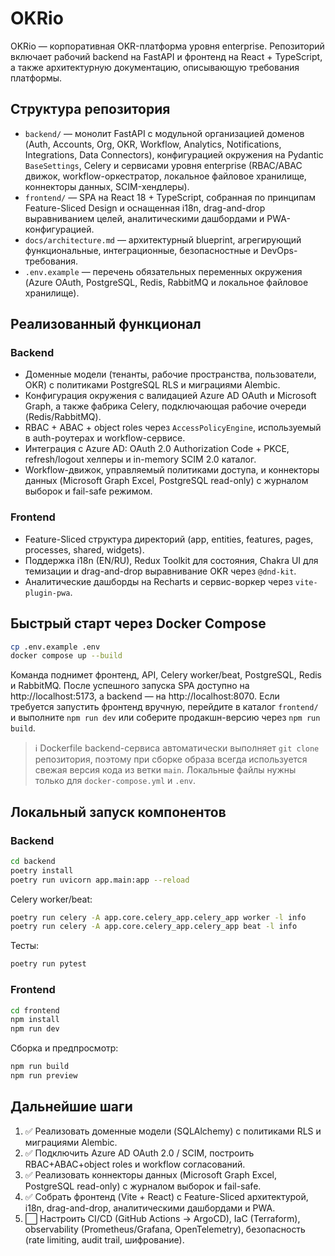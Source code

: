 # OKRio

OKRio — корпоративная OKR-платформа уровня enterprise. Репозиторий включает рабочий backend на FastAPI и фронтенд на React + TypeScript, а также архитектурную документацию, описывающую требования платформы.

## Структура репозитория

- `backend/` — монолит FastAPI с модульной организацией доменов (Auth, Accounts, Org, OKR, Workflow, Analytics, Notifications, Integrations, Data Connectors), конфигурацией окружения на Pydantic `BaseSettings`, Celery и сервисами уровня enterprise (RBAC/ABAC движок, workflow-оркестратор, локальное файловое хранилище, коннекторы данных, SCIM-хендлеры).
- `frontend/` — SPA на React 18 + TypeScript, собранная по принципам Feature-Sliced Design и оснащенная i18n, drag-and-drop выравниванием целей, аналитическими дашбордами и PWA-конфигурацией.
- `docs/architecture.md` — архитектурный blueprint, агрегирующий функциональные, интеграционные, безопасностные и DevOps-требования.
- `.env.example` — перечень обязательных переменных окружения (Azure OAuth, PostgreSQL, Redis, RabbitMQ и локальное файловое хранилище).

## Реализованный функционал

### Backend

- Доменные модели (тенанты, рабочие пространства, пользователи, OKR) с политиками PostgreSQL RLS и миграциями Alembic.
- Конфигурация окружения с валидацией Azure AD OAuth и Microsoft Graph, а также фабрика Celery, подключающая рабочие очереди (Redis/RabbitMQ).
- RBAC + ABAC + object roles через `AccessPolicyEngine`, используемый в auth-роутерах и workflow-сервисе.
- Интеграция с Azure AD: OAuth 2.0 Authorization Code + PKCE, refresh/logout хелперы и in-memory SCIM 2.0 каталог.
- Workflow-движок, управляемый политиками доступа, и коннекторы данных (Microsoft Graph Excel, PostgreSQL read-only) с журналом выборок и fail-safe режимом.

### Frontend

- Feature-Sliced структура директорий (app, entities, features, pages, processes, shared, widgets).
- Поддержка i18n (EN/RU), Redux Toolkit для состояния, Chakra UI для темизации и drag-and-drop выравнивание OKR через `@dnd-kit`.
- Аналитические дашборды на Recharts и сервис-воркер через `vite-plugin-pwa`.

## Быстрый старт через Docker Compose

```bash
cp .env.example .env
docker compose up --build
```

Команда поднимет фронтенд, API, Celery worker/beat, PostgreSQL, Redis и RabbitMQ. После успешного запуска SPA доступно на http://localhost:5173, а backend — на http://localhost:8070. Если требуется запустить фронтенд вручную, перейдите в каталог `frontend/` и выполните `npm run dev` или соберите продакшн-версию через `npm run build`.

> ℹ️ Dockerfile backend-сервиса автоматически выполняет `git clone` репозитория, поэтому при сборке образа всегда используется свежая версия кода из ветки `main`. Локальные файлы нужны только для `docker-compose.yml` и `.env`.

## Локальный запуск компонентов

### Backend

```bash
cd backend
poetry install
poetry run uvicorn app.main:app --reload
```

Celery worker/beat:

```bash
poetry run celery -A app.core.celery_app.celery_app worker -l info
poetry run celery -A app.core.celery_app.celery_app beat -l info
```

Тесты:

```bash
poetry run pytest
```

### Frontend

```bash
cd frontend
npm install
npm run dev
```

Сборка и предпросмотр:

```bash
npm run build
npm run preview
```

## Дальнейшие шаги

1. ✅ Реализовать доменные модели (SQLAlchemy) с политиками RLS и миграциями Alembic.
2. ✅ Подключить Azure AD OAuth 2.0 / SCIM, построить RBAC+ABAC+object roles и workflow согласований.
3. ✅ Реализовать коннекторы данных (Microsoft Graph Excel, PostgreSQL read-only) с журналом выборок и fail-safe.
4. ✅ Собрать фронтенд (Vite + React) с Feature-Sliced архитектурой, i18n, drag-and-drop, аналитическими дашбордами и PWA.
5. ⬜ Настроить CI/CD (GitHub Actions → ArgoCD), IaC (Terraform), observability (Prometheus/Grafana, OpenTelemetry), безопасность (rate limiting, audit trail, шифрование).

